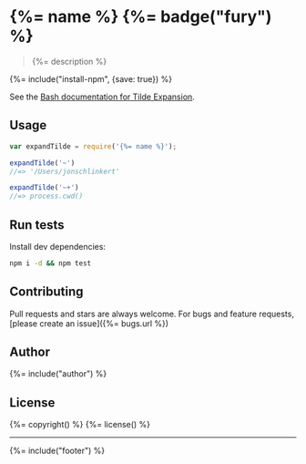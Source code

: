 # {%= name %} {%= badge("fury") %}

> {%= description %}

{%= include("install-npm", {save: true}) %}

See the [Bash documentation for Tilde Expansion][docs].

## Usage

```js
var expandTilde = require('{%= name %}');

expandTilde('~')
//=> '/Users/jonschlinkert'

expandTilde('~+')
//=> process.cwd()
```

## Run tests

Install dev dependencies:

```bash
npm i -d && npm test
```

## Contributing
Pull requests and stars are always welcome. For bugs and feature requests, [please create an issue]({%= bugs.url %})

## Author
{%= include("author") %}

## License
{%= copyright() %}
{%= license() %}

***

{%= include("footer") %}

[docs]: https://www.gnu.org/software/bash/manual/html_node/Tilde-Expansion.html
